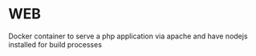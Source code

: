 # WEB

Docker container to serve a php application via apache and have nodejs installed for build processes
